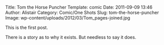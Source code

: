 Title: Tom the Horse Puncher
Template: comic
Date: 2011-09-09 13:46
Author: Alistair
Category: Comic/One Shots
Slug: tom-the-horse-puncher
Image: wp-content/uploads/2012/03/Tom_pages-joined.jpg

This is the first post.

There is a story as to why it exists. But needless to say it does.
